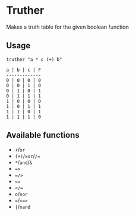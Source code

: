 #  Truther

Makes a truth table for the given boolean function


## Usage

```
truther "a * c (+) b"
```

```
a | b | c | F
-------------
0 | 0 | 0 | 0
0 | 0 | 1 | 0
0 | 1 | 0 | 1
0 | 1 | 1 | 1
1 | 0 | 0 | 0
1 | 0 | 1 | 1
1 | 1 | 0 | 1
1 | 1 | 1 | 0
```

## Available functions

- `+`/`or`
- `(+)`/`xor`/`/=`
- `*`/`and`/`&`
- `=>`
- `=/>`
- `<=`
- `</=`
- `o`/`nor`
- `=`/`<=>`
- `|`/`nand`
